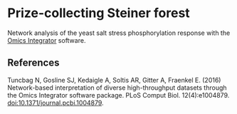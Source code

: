 # Prize-collecting Steiner forest
Network analysis of the yeast salt stress phosphorylation response with the
[Omics Integrator](https://github.com/fraenkel-lab/OmicsIntegrator) software.

## References
Tuncbag N, Gosline SJ, Kedaigle A, Soltis AR, Gitter A, Fraenkel E. (2016)
Network-based interpretation of diverse high-throughput datasets through the
Omics Integrator software package.
PLoS Comput Biol. 12(4):e1004879.
[doi:10.1371/journal.pcbi.1004879](https://doi.org/10.1371/journal.pcbi.1004879).
